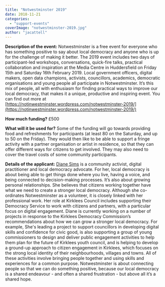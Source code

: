 ```yaml
---
title: "Notwestminster 2019"
date: 2018-11-21
categories: 
  - "support-events"
coverImage: "notwestminster-2019.jpg"
author: "jacattell"
---
```


**Description of the event:** Notwestminster is a free event for everyone who has something positive to say about local democracy and anyone who is up for the challenge of making it better. The 2019 event includes two days of participant-led workshops, conversations, quick-fire talks, practical collaboration and inspiration at the Media Centre in Huddersfield on Friday 15th and Saturday 16th February 2019. Local government officers, digital makers, open data champions, activists, councillors, academics, democratic organisations and young people all participate in Notwestminster. It’s this mix of people, all with enthusiasm for finding practical ways to improve our local democracy, that makes it a unique, productive and inspiring event. You can find out more at [https://notinwestminster.wordpress.com/notwestminster-2019/](https://notinwestminster.wordpress.com/notwestminster-2019/)

**How much funding?** £500

**What will it be used for?** Some of the funding will go towards providing food and refreshments for participants (at least 80 on the Saturday, and up to 50 on the Friday). They would then like to be able to support a fringe activity with a partner organisation or artist in residence, so that they can offer different ways for citizens to get involved. They may also need to cover the travel costs of some community participants.

**Details of the applicant:** [Diane Sims](https://twitter.com/72prufrocks) is a community activist, digital practitioner and local democracy advocate. For her, local democracy is about being able to get things done where you live, having a voice, and being connected to decision-making processes. It’s also about growing personal relationships. She believes that citizens working together have what we need to create a stronger local democracy. Although she co-ordinates Notwestminster as a volunteer, it is closely linked with her professional work. Her role at Kirklees Council includes supporting their Democracy Service to work with citizens and partners, with a particular focus on digital engagement. Diane is currently working on a number of projects in response to the Kirklees Democracy Commission’s recommendations about how we can grow a stronger local democracy. For example, She's leading a project to support councillors in developing digital skills and confidence for civic good, is also supporting a group of young commissioners to design and deliver public engagement activities to help them plan for the future of Kirklees youth council, and is helping to develop a ground-up approach to citizen engagement in Kirklees, which focuses on the strong local identity of their neighbourhoods, villages and towns. All of these activities involve bringing people together and using skills and experiences for a common purpose. Notwestminster is about connecting people so that we can do something positive, because our local democracy is a shared endeavour - and often a shared frustration - but above all it’s a shared hope.
